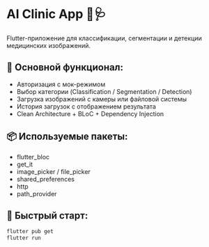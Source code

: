 # AI Clinic App 🧠🩺

Flutter-приложение для классификации, сегментации и детекции медицинских изображений.

## 🧩 Основной функционал:
- Авторизация с мок-режимом
- Выбор категории (Classification / Segmentation / Detection)
- Загрузка изображений с камеры или файловой системы
- История загрузок с отображением результата
- Clean Architecture + BLoC + Dependency Injection

## 📦 Используемые пакеты:
- flutter_bloc
- get_it
- image_picker / file_picker
- shared_preferences
- http
- path_provider

## 🚀 Быстрый старт:
```bash
flutter pub get
flutter run
